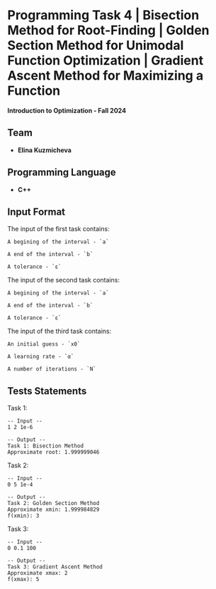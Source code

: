 # Programming Task 4 |  Bisection Method for Root-Finding | Golden Section Method for Unimodal Function Optimization | Gradient Ascent Method for Maximizing a Function 
**Introduction to Optimization - Fall 2024**

## Team
- **Elina Kuzmicheva**  

## Programming Language
- **C++**

## Input Format
The input of the first task contains:

    A begining of the interval - `a`
    
    A end of the interval - `b`
    
    A tolerance - `ε`
    

The input of the second task contains:

    A begining of the interval - `a`
    
    A end of the interval - `b`
    
    A tolerance - `ε`
    

The input of the third task contains:

    An initial guess - `x0`
    
    A learning rate - `α`
    
    A number of iterations - `N`
    

## Tests Statements
Task 1:
```
-- Input --
1 2 1e-6
```
```
-- Output --
Task 1: Bisection Method
Approximate root: 1.999999046
```
Task 2:
```
-- Input --
0 5 1e-4
```
```
-- Output --
Task 2: Golden Section Method
Approximate xmin: 1.999984829
f(xmin): 3
```
Task 3:
```
-- Input --
0 0.1 100
```
```
-- Output --
Task 3: Gradient Ascent Method
Approximate xmax: 2
f(xmax): 5
```

